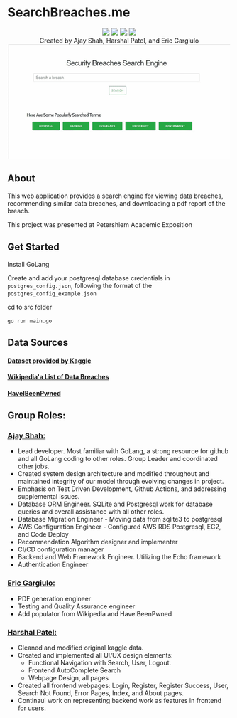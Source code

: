 # SearchBreaches.me

<p align="center">
    <img src="https://img.shields.io/badge/Made%20with-Golang-blue.svg?logo=Go" />
    <img src="https://img.shields.io/badge/Database-Postgres-blue.svg?logo=postgresql" />
    <img src="https://img.shields.io/badge/Using-AWS-orange.svg?logo=amazon" />
    <img src="https://goreportcard.com/badge/github.com/ajay340/SearchBreaches.me" />
    <br>
    Created by Ajay Shah, Harshal Patel, and Eric Gargiulo
    <br>
    <img src="https://github.com/ajay340/SearchBreaches.me/blob/master/media/search.gif" />
</p>

## About
This web application provides a search engine for viewing data breaches, recommending similar data breaches, and downloading a pdf report of the breach.

This project was presented at Petershiem Academic Exposition

## Get Started
Install GoLang

Create and add your postgresql database credentials in `postgres_config.json`, following the format of the `postgres_config_example.json`

cd to src folder
```
go run main.go
```

## Data Sources

#### [Dataset provided by Kaggle](https://www.kaggle.com/alukosayoenoch/cyber-security-breaches-data)

#### [Wikipedia'a List of Data Breaches](https://en.wikipedia.org/wiki/List_of_data_breaches)

#### [HaveIBeenPwned](https://haveibeenpwned.com/)


## Group Roles: 
### [Ajay Shah:](https://github.com/ajay340)
- Lead developer. Most familiar with GoLang, a strong resource for github and all GoLang coding to other roles. Group Leader and coordinated other jobs. 
- Created system design architecture and modified throughout and maintained integrity of our model through evolving changes in project.
- Emphasis on Test Driven Development, Github Actions, and addressing supplemental issues.
- Database ORM Engineer. SQLite and Postgresql work for database queries and overall assistance with all other roles. 
- Database Migration Engineer - Moving data from sqlite3 to postgresql
- AWS Configuration Engineer - Configured AWS RDS Postgresql, EC2, and Code Deploy
- Recommendation Algorithm designer and implementer 
- CI/CD configuration manager
- Backend and Web Framework Engineer. Utilizing the Echo framework
- Authentication Engineer
### [Eric Gargiulo:](https://github.com/gargiuer)
- PDF generation engineer
- Testing and Quality Assurance engineer
- Add populator from Wikipedia and HaveIBeenPwned

### [Harshal Patel:](https://github.com/hargadpatel)
- Cleaned and modified original kaggle data.
- Created and implemented all UI/UX design elements: 
    - Functional Navigation with Search, User, Logout. 
    - Frontend AutoComplete Search
    - Webpage Design, all pages
- Created all frontend webpages: Login, Register, Register Success, User, Search Not Found, Error Pages, Index, and About pages.
- Continaul work on representing backend work as features in frontend for users.

